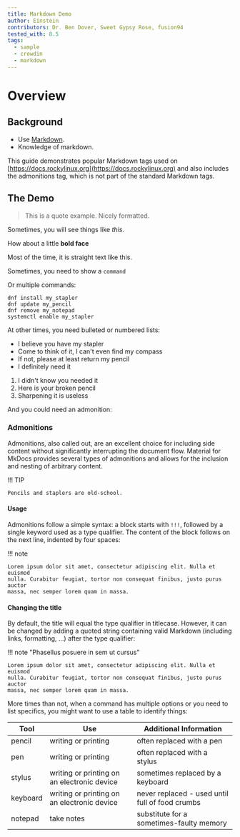 ```yaml
---
title: Markdown Demo
author: Einstein
contributors: Dr. Ben Dover, Sweet Gypsy Rose, fusion94
tested_with: 8.5
tags:
  - sample
  - crowdin
  - markdown
---
```


# Overview

## Background

* Use [Markdown](https://daringfireball.net/projects/markdown).
* Knowledge of markdown.


This guide demonstrates popular Markdown tags used on [https://docs.rockylinux.org](https://docs.rockylinux.org) and also includes the admonitions tag, which is not part of the standard Markdown tags.

## The Demo

> This is a quote example. Nicely formatted.

Sometimes, you will see things like _this_.

How about a little **bold face**

Most of the time, it is straight text like this.

Sometimes, you need to show a `command`

Or multiple commands:

```
dnf install my_stapler
dnf update my_pencil
dnf remove my_notepad
systemctl enable my_stapler
```

At other times, you need bulleted or numbered lists:

- I believe you have my stapler
- Come to think of it, I can't even find my compass
- If not, please at least return my pencil
- I definitely need it

1. I didn't know you needed it
2. Here is your broken pencil
3. Sharpening it is useless

And you could need an admonition:

### Admonitions

Admonitions, also called out, are an excellent choice for including side content without significantly interrupting the document flow. Material for MkDocs provides several types of admonitions and allows for the inclusion and nesting of arbitrary content.

!!! TIP

    Pencils and staplers are old-school.

#### Usage

Admonitions follow a simple syntax: a block starts with `!!!`, followed by a single keyword used as a type qualifier. The content of the block follows on the next line, indented by four spaces:

!!! note

    Lorem ipsum dolor sit amet, consectetur adipiscing elit. Nulla et euismod
    nulla. Curabitur feugiat, tortor non consequat finibus, justo purus auctor
    massa, nec semper lorem quam in massa.

#### Changing the title

By default, the title will equal the type qualifier in titlecase. However, it can be changed by adding a quoted string containing valid Markdown (including links, formatting, ...) after the type qualifier:

!!! note "Phasellus posuere in sem ut cursus"

    Lorem ipsum dolor sit amet, consectetur adipiscing elit. Nulla et euismod
    nulla. Curabitur feugiat, tortor non consequat finibus, justo purus auctor
    massa, nec semper lorem quam in massa.


More times than not, when a command has multiple options or you need to list specifics, you might want to use a table to identify things:

| Tool     | Use                                         | Additional Information                          |
| -------- | ------------------------------------------- | ----------------------------------------------- |
| pencil   | writing or printing                         | often replaced with a pen                       |
| pen      | writing or printing                         | often replaced with a stylus                    |
| stylus   | writing or printing on an electronic device | sometimes replaced by a keyboard                |
| keyboard | writing or printing on an electronic device | never replaced - used until full of food crumbs |
| notepad  | take notes                                  | substitute for a sometimes-faulty memory        |
